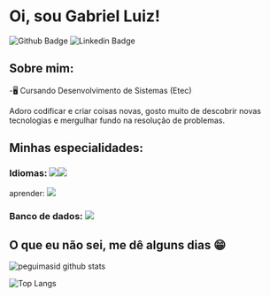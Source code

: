 
# Oi, sou Gabriel Luiz!

![Github Badge](https://img.shields.io/badge/-Github-000?style=flat-square&logo=Github&logoColor=white&link=https://github.com/PERNOCA1)
![Linkedin Badge](https://img.shields.io/badge/-LinkedIn-blue?style=flat-square&logo=Linkedin&logoColor=white&link=https://www.linkedin.com/in/gabriel-bianchi-1989b2251/)

## Sobre mim:

-🖥 Cursando Desenvolvimento de Sistemas (Etec)

Adoro codificar e criar coisas novas, gosto muito de descobrir novas tecnologias e mergulhar fundo na resolução de problemas.

## Minhas especialidades:

### Idiomas: <img src="https://img.shields.io/badge/C%23-239120?style=for-the-badge&logo=c-sharp&logoColor=white"/><img src="https ://img.shields.io/badge/PHP-777BB4?style=for-the-badge&logo=php&logoColor=white"/>

aprender: <img src="https://img.shields.io/badge/Python-3776AB?&style=for-the-badge&logo=python&logoColor=white" />

### Banco de dados: <img src ="https://img.shields.io/badge/MySQL-005C84?style=for-the-badge&logo=mysql&logoColor=white"/>

                   
                  

## O que eu não sei, me dê alguns dias 😁

![peguimasid github stats](https://github-readme-stats.vercel.app/api?username=PERNOCA1&show_icons=true&title_color=fff&icon_color=7159c1&text_color=f8f8f2&bg_color=171c24&count_private=true)

![Top Langs](https://github-readme-stats.vercel.app/api/top-langs/?username=PERNOCA1&layout=compact&title_color=fff&text_color=f8f8f2&hide=java&bg_color=171c24)

